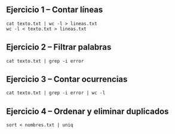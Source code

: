 ## Ejercicio 1 – Contar líneas
```
cat texto.txt | wc -l > lineas.txt
wc -l < texto.txt > lineas.txt
```

## Ejercicio 2 – Filtrar palabras
```
cat texto.txt | grep -i error
```

## Ejercicio 3 – Contar ocurrencias
```
cat texto.txt | grep -i error | wc -l
```

## Ejercicio 4 – Ordenar y eliminar duplicados
```
sort < nombres.txt | uniq
```